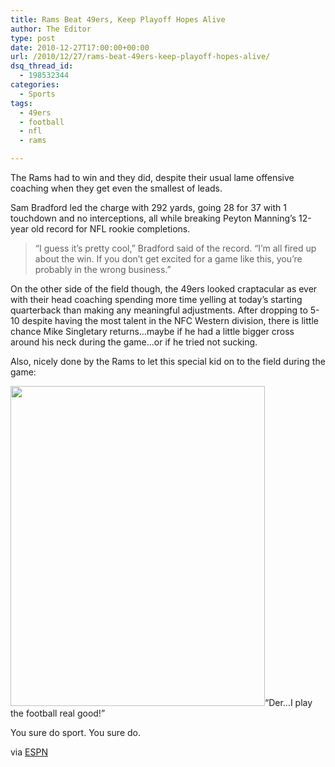 ```yaml
---
title: Rams Beat 49ers, Keep Playoff Hopes Alive
author: The Editor
type: post
date: 2010-12-27T17:00:00+00:00
url: /2010/12/27/rams-beat-49ers-keep-playoff-hopes-alive/
dsq_thread_id:
  - 198532344
categories:
  - Sports
tags:
  - 49ers
  - football
  - nfl
  - rams

---
```

The Rams had to win and they did, despite their usual lame offensive coaching when they get even the smallest of leads.

Sam Bradford led the charge with 292 yards, going 28 for 37 with 1 touchdown and no interceptions, all while breaking Peyton Manning&#8217;s 12-year old record for NFL rookie completions.

> &#8220;I guess it&#8217;s pretty cool,&#8221; Bradford said of the record. &#8220;I&#8217;m all fired up about the win. If you don&#8217;t get excited for a game like this, you&#8217;re probably in the wrong business.&#8221;

On the other side of the field though, the 49ers looked craptacular as ever with their head coaching spending more time yelling at today&#8217;s starting quarterback than making any meaningful adjustments. After dropping to 5-10 despite having the most talent in the NFC Western division, there is little chance Mike Singletary returns&#8230;maybe if he had a little bigger cross around his neck during the game&#8230;or if he tried not sucking.

Also, nicely done by the Rams to let this special kid on to the field during the game:

[<img class="aligncenter size-full wp-image-8362" title="sam_bradford_retard" src="http://media.punchingkitty.com/wordpress/2010/12/sam_bradford_retard.jpeg" alt="" width="407" height="512" />][1]&#8220;Der&#8230;I play the football real good!&#8221;

You sure do sport. You sure do.

via <a href="http://sports.espn.go.com/nfl/photos?gameId=301226014#pg_1" target="_blank">ESPN</a>

 [1]: http://media.punchingkitty.com/wordpress/2010/12/sam_bradford_retard.jpeg